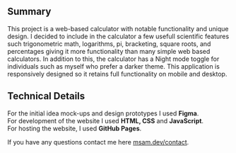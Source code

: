 ## Summary
This project is a web-based calculator with notable functionality and unique design.
I decided to include in the calculator a few usefull scientific features such trigonometric math, logarithms, pi, bracketing, square roots, and percentages giving it more functionality than many simple web based calculators.
In addition to this, the calculator has a Night mode toggle for individuals such as myself who prefer a darker theme.
This application is responsively designed so it retains full functionality on mobile and desktop.

## Technical Details
For the initial idea mock-ups and design prototypes I used **Figma**.\
For development of the website I used **HTML, CSS** and **JavaScript**.\
For hosting the website, I used **GitHub Pages**.

If you have any questions contact me here [msam.dev/contact](https://msam.dev/contact).
